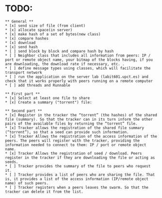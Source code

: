 

#  **TODO:**
	** General **
	* [x] send size of file (from client)
	* [x] allocate space(in server)
	* [x] make hash of a set of bytes(new class) 
	* [x] compare hashes
	* [x] download
	* [x] send hash
	* [ ] send block by block and compare hash by hash
	* [ ] Neighbor class that includes all information from peers: IP / port or remote object name, your bitmap of the blocks having, if you are downloading, the download rate if necessary, etc. .
	* [ ] define message types using classes, which will facilitate the transport network
	* [ ] run the application on the server lab (labit601.upct.es) and check that it works properly with peers running on a remote computer
	* [ ] add threads and Runnable 
	
	** First part **
	* [x] Select at least one file to share
	* [x] Create a summary ("torrent") file:
	
	** Second part **
	* [x] Register in the tracker the “torrent” (the hashes) of the shared file (summary). So that the tracker can in its turn inform the other pairs of the available files by returning the “torrent” file.
	* [x] Tracker allows the registration of the shared file summary (“torrent”), so that a seed can provide such information.
	* [x] Tracker Allows the registration of the access information of the peers. The peers will register with the tracker, providing the information needed to connect to them: IP / port or remote object name.
	* [x] Tracker Allows the registration of seed / download. Peers register in the tracker if they are downloading the file or acting as seeds.
	* [ ] Tracker provides the summary of the file to peers who request it.
	* [ ] Tracker provides a list of peers who are sharing the file. That is, it provides a list of the access information (IP/remote object name) of such peers.
	* [ ] Tracker registers when a peers leaves the swarm. So that the tracker can delete it from the list.
	
	